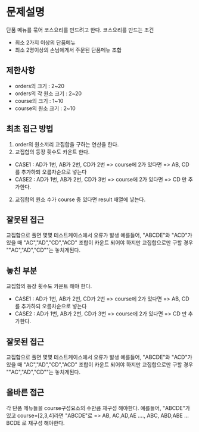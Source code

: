# 문제설명

단품 메뉴를 묶어 코스요리를 만드려고 한다.
코스요리를 만드는 조건

- 최소 2가지 이상의 단품메뉴
- 최소 2명이상의 손님에게서 주문된 단품메뉴 조합

## 제한사항

- orders의 크기 : 2~20
- orders의 각 원소 크기 : 2~20
- course의 크기 : 1~10
- course의 원소 크기 : 2~10

## 최초 접근 방법

1. order의 원소끼리 교집합을 구하는 연산을 한다.
2. 교집합의 등장 횟수도 카운트 한다.

- CASE1 : AD가 1번, AB가 2번, CD가 2번 => course에 2가 있다면 => AB, CD를 추가하되 오름차순으로 넣는다
- CASE2 : AD가 1번, AB가 2번, CD가 3번 => course에 2가 있다면 => CD 만 추가한다.

2. 교집합의 원소 수가 course 중 있다면 result 배열에 넣는다.

## 잘못된 접근

교집합으로 풀면 몇몇 테스트케이스에서 오류가 발생
예를들어, "ABCDE"와 "ACD"가 있을 때 "AC","AD","CD","ACD" 조합이 카운트 되어야 하지만 교집합으로만 구할 경우 ""AC","AD","CD""는 놓치게된다.

## 놓친 부분

교집합의 등장 횟수도 카운트 해야 한다.

- CASE1 : AD가 1번, AB가 2번, CD가 2번 => course에 2가 있다면 => AB, CD를 추가하되 오름차순으로 넣는다
- CASE2 : AD가 1번, AB가 2번, CD가 3번 => course에 2가 있다면 => CD 만 추가한다.

## 잘못된 접근

교집합으로 풀면 몇몇 테스트케이스에서 오류가 발생
예를들어, "ABCDE"와 "ACD"가 있을 때 "AC","AD","CD","ACD" 조합이 카운트 되어야 하지만 교집합으로만 구할 경우 ""AC","AD","CD""는 놓치게된다.

## 올바른 접근

각 단품 메뉴들을 course구성요소의 수만큼 재구성 해야한다.
예를들어, "ABCDE"가 있고 course=[2,3,4]라면
"ABCDE"로 => AB, AC,AD,AE ...., ABC, ABD,ABE ... BCDE 로 재구성 해야한다.
